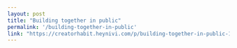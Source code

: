 ```yaml
---
layout: post
title: "Building together in public"
permalink: '/building-together-in-public'
link: "https://creatorhabit.heynivi.com/p/building-together-in-public-1"
---
```

